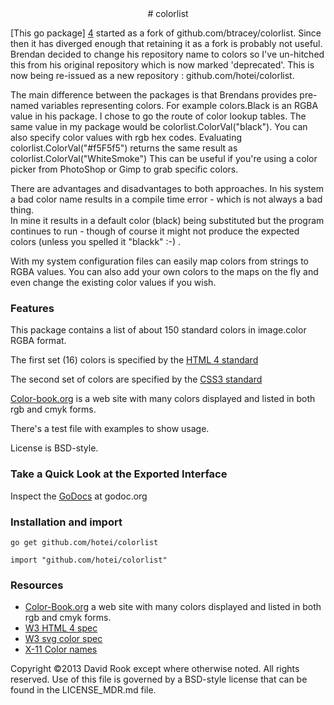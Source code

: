<center>
# colorlist
</center>

[This go package] [4] started as a fork of github.com/btracey/colorlist.  Since then
it has diverged enough that retaining it as a fork is probably not useful.  Brendan
decided to change his repository name to colors so I've un-hitched this from
his original repository which is now marked 'deprecated'.  This is now being
re-issued as a new repository : github.com/hotei/colorlist.

The main difference between the packages is that Brendans provides pre-named
variables representing colors.  For example colors.Black is an RGBA value in
his package. I chose to go the route of color lookup tables.  The same value in
my package would be colorlist.ColorVal("black").  You can also specify color values
with rgb hex codes.  Evaluating colorlist.ColorVal("#f5F5f5") returns the same
result as colorlist.ColorVal("WhiteSmoke")  This can be useful if you're using
a color picker from PhotoShop or Gimp to grab specific colors.

There are advantages and disadvantages to both approaches.  In his system a bad 
color name results in a compile time error - which is not always a bad thing.  
In mine it results in a default color (black) being substituted but the program 
continues to run - though of course it might not produce the expected colors (unless
you spelled it "blackk" :-) .

With my system configuration files can easily map colors from strings to
RGBA values.  You can also add your own colors to the maps on the fly and even
change the existing color values if you wish.

### Features

This package contains a list of about 150 standard colors in image.color RGBA format.

The first set (16) colors is specified by the [HTML 4 standard][1]

The second set of  colors are specified by the [CSS3 standard][3]

[Color-book.org][2] is a web site with many colors displayed and listed in
both rgb and cmyk forms.

There's a test file with examples to show usage.

License is BSD-style.

### Take a Quick Look at the Exported Interface

Inspect the [GoDocs][5] at godoc.org

### Installation and import

```
go get github.com/hotei/colorlist

import "github.com/hotei/colorlist"
```


### Resources

* [Color-Book.org][2] a web site with many colors displayed and listed in
both rgb and cmyk forms.
* [W3 HTML 4 spec][1]
* [W3 svg color spec][3]
* [X-11 Color names][7]

[1]: http://www.w3.org/TR/REC-html40/types.html#h-6.5	"HTML 4 color info"
[2]: http://color-book.org/color-index,a "color-book.org"
[3]: http://www.w3.org/TR/css3-color/#svg-color "www.W3.org svg color"
[4]: http://www.github.com/hotei/colorlist "github/hotei/colorlist"
[5]: http://godoc.org/github.com/hotei/colorlist "GoDoc.org"
[7]: http://en.wikipedia.org/wiki/X11_color_names "X-11 color names"

Copyright ©2013 David Rook except where otherwise noted. All rights
reserved. Use of this file is governed by a BSD-style license that can be
found in the LICENSE_MDR.md file.

